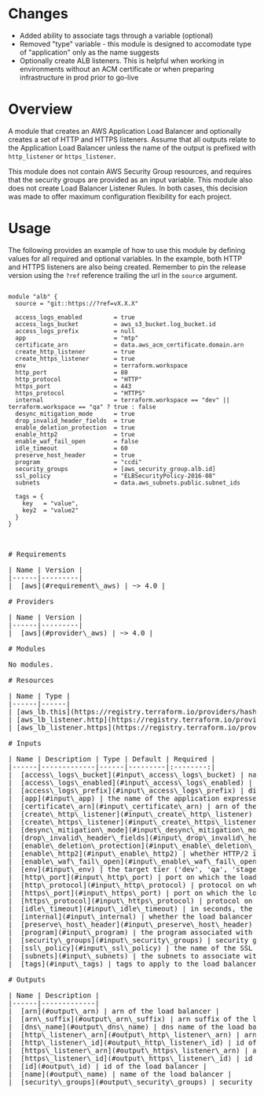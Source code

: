 # Changes
- Added ability to associate tags through a variable (optional)
- Removed "type" variable - this module is designed to accomodate type of "application" only as the name suggests
- Optionally create ALB listeners. This is helpful when working in environments without an ACM certificate or when preparing infrastructure in prod prior to go-live

# Overview
A module that creates an AWS Application Load Balancer and optionally creates a set of HTTP and HTTPS listeners. Assume that all outputs relate to the Application Load Balancer unless the name of the output is prefixed with `http_listener` or `https_listener`. 

This module does not contain AWS Security Group resources, and requires that the security groups are provided as an input variable. This module also does not create Load Balancer Listener Rules. In both cases, this decision was made to offer maximum configuration flexibility for each project.

# Usage 
The following provides an example of how to use this module by defining values for all required and optional variables. In the example, both HTTP and HTTPS listeners are also being created. Remember to pin the release version using the `?ref` reference trailing the url in the `source` argument.

<pre><code>
module "alb" {
  source = "git::https://?ref=vX.X.X"

  access_logs_enabled         = true 
  access_logs_bucket          = aws_s3_bucket.log_bucket.id
  access_logs_prefix          = null
  app                         = "mtp" 
  certificate_arn             = data.aws_acm_certificate.domain.arn
  create_http_listener        = true 
  create_https_listener       = true
  env                         = terraform.workspace 
  http_port                   = 80 
  http_protocol               = "HTTP"
  https_port                  = 443
  https_protocol              = "HTTPS"
  internal                    = terraform.workspace == "dev" || terraform.workspace == "qa" ? true : false
  desync_mitigation_mode      = true 
  drop_invalid_header_fields  = true 
  enable_deletion_protection  = true 
  enable_http2                = true 
  enable_waf_fail_open        = false 
  idle_timeout                = 60
  preserve_host_header        = true 
  program                     = "ccdi" 
  security_groups             = [aws_security_group.alb.id]
  ssl_policy                  = "ELBSecurityPolicy-2016-08"
  subnets                     = data.aws_subnets.public.subnet_ids

  tags = {
    key   = "value",
    key2  = "value2"
  }
}
</code><pre>

<!-- BEGIN_TF_DOCS -->
# Requirements

| Name | Version |
|------|---------|
| <a name="requirement_aws"></a> [aws](#requirement\_aws) | ~> 4.0 |

# Providers

| Name | Version |
|------|---------|
| <a name="provider_aws"></a> [aws](#provider\_aws) | ~> 4.0 |

# Modules

No modules.

# Resources

| Name | Type |
|------|------|
| [aws_lb.this](https://registry.terraform.io/providers/hashicorp/aws/latest/docs/resources/lb) | resource |
| [aws_lb_listener.http](https://registry.terraform.io/providers/hashicorp/aws/latest/docs/resources/lb_listener) | resource |
| [aws_lb_listener.https](https://registry.terraform.io/providers/hashicorp/aws/latest/docs/resources/lb_listener) | resource |

# Inputs

| Name | Description | Type | Default | Required |
|------|-------------|------|---------|:--------:|
| <a name="input_access_logs_bucket"></a> [access\_logs\_bucket](#input\_access\_logs\_bucket) | name of the destination bucket for load balancer access logs | `string` | `null` | no |
| <a name="input_access_logs_enabled"></a> [access\_logs\_enabled](#input\_access\_logs\_enabled) | enables load balancer access logging | `bool` | `false` | no |
| <a name="input_access_logs_prefix"></a> [access\_logs\_prefix](#input\_access\_logs\_prefix) | directory prefix to store load balancer access logs within - default is root directory | `string` | `null` | no |
| <a name="input_app"></a> [app](#input\_app) | the name of the application expressed as an acronym | `string` | n/a | yes |
| <a name="input_certificate_arn"></a> [certificate\_arn](#input\_certificate\_arn) | arn of the certificate for HTTPS listeners, not needed for HTTP listeners | `string` | `null` | no |
| <a name="input_create_http_listener"></a> [create\_http\_listener](#input\_create\_http\_listener) | whether to create an HTTP listener | `bool` | `true` | no |
| <a name="input_create_https_listener"></a> [create\_https\_listener](#input\_create\_https\_listener) | whether to create an HTTPS listener | `bool` | `true` | no |
| <a name="input_desync_mitigation_mode"></a> [desync\_mitigation\_mode](#input\_desync\_mitigation\_mode) | how the load balancer handles requests that might pose a security risk to an application due to HTTP desync, either monitor, defensive, or strictest | `string` | `"strictest"` | no |
| <a name="input_drop_invalid_header_fields"></a> [drop\_invalid\_header\_fields](#input\_drop\_invalid\_header\_fields) | whether HTTP headers with header fields that are not valid are removed by the load balancer | `bool` | `true` | no |
| <a name="input_enable_deletion_protection"></a> [enable\_deletion\_protection](#input\_enable\_deletion\_protection) | prevents terraform from accidentally destroying the load balancer | `bool` | `true` | no |
| <a name="input_enable_http2"></a> [enable\_http2](#input\_enable\_http2) | whether HTTP/2 is enabled in application load balancers | `bool` | `true` | no |
| <a name="input_enable_waf_fail_open"></a> [enable\_waf\_fail\_open](#input\_enable\_waf\_fail\_open) | whether to allow a WAF-enabled load balancer to route requests to targets if it is unable to forward the requests to waf | `bool` | `false` | no |
| <a name="input_env"></a> [env](#input\_env) | the target tier ('dev', 'qa', 'stage', or 'prod'.) | `string` | n/a | yes |
| <a name="input_http_port"></a> [http\_port](#input\_http\_port) | port on which the load balancer is listening for HTTP requests | `number` | `80` | no |
| <a name="input_http_protocol"></a> [http\_protocol](#input\_http\_protocol) | protocol on which the load balancer is listening for HTTP requests | `string` | `"HTTP"` | no |
| <a name="input_https_port"></a> [https\_port](#input\_https\_port) | port on which the load balancer is listening for HTTPS requests | `number` | `443` | no |
| <a name="input_https_protocol"></a> [https\_protocol](#input\_https\_protocol) | protocol on which the load balancer is listening for HTTPS requests | `string` | `"HTTPS"` | no |
| <a name="input_idle_timeout"></a> [idle\_timeout](#input\_idle\_timeout) | in seconds, the amount of time the connection is permitted to be idle | `number` | `60` | no |
| <a name="input_internal"></a> [internal](#input\_internal) | whether the load balancer is internally facing | `bool` | `false` | no |
| <a name="input_preserve_host_header"></a> [preserve\_host\_header](#input\_preserve\_host\_header) | whether the Application Load Balancer should preserve the Host header in the HTTP request and send it to the target without any change | `bool` | `true` | no |
| <a name="input_program"></a> [program](#input\_program) | the program associated with the application | `string` | n/a | yes |
| <a name="input_security_groups"></a> [security\_groups](#input\_security\_groups) | security group(s) to associate with the load balancer | `set(string)` | n/a | yes |
| <a name="input_ssl_policy"></a> [ssl\_policy](#input\_ssl\_policy) | the name of the SSL policy for the HTTPS listener | `string` | `"ELBSecurityPolicy-2016-08"` | no |
| <a name="input_subnets"></a> [subnets](#input\_subnets) | the subnets to associate with the load balancer | `set(string)` | n/a | yes |
| <a name="input_tags"></a> [tags](#input\_tags) | tags to apply to the load balancer and listeners (if created) | `map(string)` | `{}` | no |

# Outputs

| Name | Description |
|------|-------------|
| <a name="output_arn"></a> [arn](#output\_arn) | arn of the load balancer |
| <a name="output_arn_suffix"></a> [arn\_suffix](#output\_arn\_suffix) | arn suffix of the load balancer |
| <a name="output_dns_name"></a> [dns\_name](#output\_dns\_name) | dns name of the load balancer |
| <a name="output_http_listener_arn"></a> [http\_listener\_arn](#output\_http\_listener\_arn) | arn of the http listener |
| <a name="output_http_listener_id"></a> [http\_listener\_id](#output\_http\_listener\_id) | id of the http listener |
| <a name="output_https_listener_arn"></a> [https\_listener\_arn](#output\_https\_listener\_arn) | arn of the https listener |
| <a name="output_https_listener_id"></a> [https\_listener\_id](#output\_https\_listener\_id) | id of the https listener |
| <a name="output_id"></a> [id](#output\_id) | id of the load balancer |
| <a name="output_name"></a> [name](#output\_name) | name of the load balancer |
| <a name="output_security_groups"></a> [security\_groups](#output\_security\_groups) | security groups attached to the load balancer |
<!-- END_TF_DOCS -->
